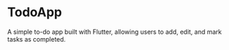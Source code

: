 # TodoApp
A simple to-do app built with Flutter, allowing users to add, edit, and mark tasks as completed.
